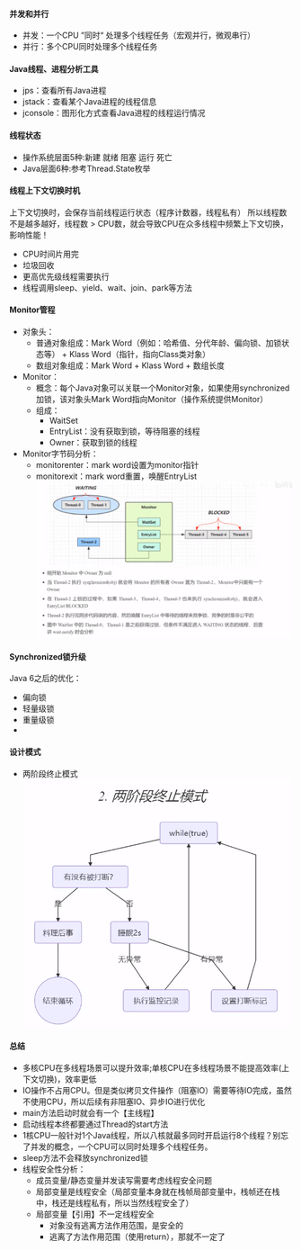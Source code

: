 #### 并发和并行

- 并发：一个CPU ”同时“ 处理多个线程任务（宏观并行，微观串行）
- 并行：多个CPU同时处理多个线程任务

#### Java线程、进程分析工具

- jps：查看所有Java进程
- jstack：查看某个Java进程的线程信息
- jconsole：图形化方式查看Java进程的线程运行情况

#### 线程状态

- 操作系统层面5种:新建 就绪 阻塞 运行 死亡
- Java层面6种:参考Thread.State枚举

#### 线程上下文切换时机

上下文切换时，会保存当前线程运行状态（程序计数器，线程私有）
所以线程数不是越多越好，线程数 > CPU数，就会导致CPU在众多线程中频繁上下文切换，影响性能！

- CPU时间片用完
- 垃圾回收
- 更高优先级线程需要执行
- 线程调用sleep、yield、wait、join、park等方法

#### Monitor管程

- 对象头：
    - 普通对象组成：Mark Word（例如：哈希值、分代年龄、偏向锁、加锁状态等） + Klass Word（指针，指向Class类对象）
    - 数组对象组成：Mark Word + Klass Word + 数组长度
- Monitor：
    - 概念：每个Java对象可以关联一个Monitor对象，如果使用synchronized加锁，该对象头Mark Word指向Monitor（操作系统提供Monitor）
    - 组成：
        - WaitSet
        - EntryList：没有获取到锁，等待阻塞的线程
        - Owner：获取到锁的线程
- Monitor字节码分析：
    - monitorenter：mark word设置为monitor指针
    - monitorexit：mark word重置，唤醒EntryList
      ![img.png](img1/img.png)

#### Synchronized锁升级

Java 6之后的优化：
- 偏向锁
- 轻量级锁
- 重量级锁
- 

#### 设计模式

- 两阶段终止模式
  ![img.png](img/img.png)

#### 总结

- 多核CPU在多线程场景可以提升效率;单核CPU在多线程场景不能提高效率(上下文切换)，效率更低
- IO操作不占用CPU。但是类似拷贝文件操作（阻塞IO）需要等待IO完成，虽然不使用CPU，所以后续有非阻塞IO、异步IO进行优化
- main方法启动时就会有一个【主线程】
- 启动线程本终都要通过Thread的start方法
- 1核CPU一般针对1个Java线程，所以八核就最多同时开启运行8个线程？别忘了并发的概念，一个CPU可以同时处理多个线程任务。
- sleep方法不会释放synchronized锁
- 线程安全性分析：
    - 成员变量/静态变量并发读写需要考虑线程安全问题
    - 局部变量是线程安全（局部变量本身就在栈帧局部变量中，栈帧还在栈中，栈还是线程私有，所以当然线程安全了）
    - 局部变量【引用】不一定线程安全
        - 对象没有逃离方法作用范围，是安全的
        - 逃离了方法作用范围（使用return），那就不一定了